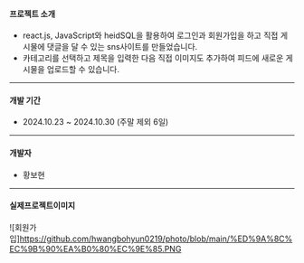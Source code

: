 #### 프로젝트 소개
+ react.js, JavaScript와 heidSQL을 활용하여 로그인과 회원가입을 하고 직접 게시물에 댓글을 달 수 있는 sns사이트를 만들었습니다.
+ 카테고리를 선택하고 제목을 입력한 다음 직접 이미지도 추가하여 피드에 새로운 게시물을 업로드할 수 있습니다.
  
-----------
  
#### 개발 기간
+ 2024.10.23 ~ 2024.10.30 (주말 제외 6일)

------------

#### 개발자
+ 황보현
  
-----------

#### 실제프로젝트이미지

![회원가입]https://github.com/hwangbohyun0219/photo/blob/main/%ED%9A%8C%EC%9B%90%EA%B0%80%EC%9E%85.PNG


